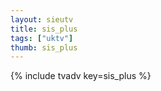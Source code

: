 ```yaml
--- 
layout: sieutv
title: sis_plus
tags: ["uktv"]
thumb: sis_plus
---
```

{% include tvadv key=sis_plus %}

